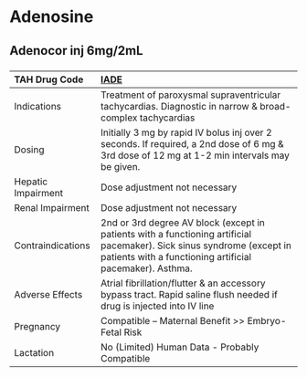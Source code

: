 # Adenosine

## Adenocor inj 6mg/2mL

##### 

| TAH Drug Code      | [IADE](https://www.tahsda.org.tw/drugs/hissearch.php?drug_code=IADE)                                                                                                               |
|:-------------------|:-----------------------------------------------------------------------------------------------------------------------------------------------------------------------------------|
| Indications        | Treatment of paroxysmal supraventricular tachycardias. Diagnostic in narrow & broad-complex tachycardias                                                                           |
| Dosing             | Initially 3 mg by rapid IV bolus inj over 2 seconds. If required, a 2nd dose of 6 mg & 3rd dose of 12 mg at 1-2 min intervals may be given.                                        |
| Hepatic Impairment | Dose adjustment not necessary                                                                                                                                                      |
| Renal Impairment   | Dose adjustment not necessary                                                                                                                                                      |
| Contraindications  | 2nd or 3rd degree AV block (except in patients with a functioning artificial pacemaker). Sick sinus syndrome (except in patients with a functioning artificial pacemaker). Asthma. |
| Adverse Effects    | Atrial fibrillation/flutter & an accessory bypass tract. Rapid saline flush needed if drug is injected into IV line                                                                |
| Pregnancy          | Compatible – Maternal Benefit >> Embryo-Fetal Risk                                                                                                                                 |
| Lactation          | No (Limited) Human Data - Probably Compatible                                                                                                                                      |

